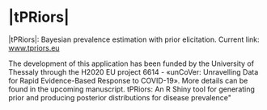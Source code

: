 # |tPRiors|

 |tPRiors|: Bayesian prevalence estimation with prior elicitation. Current link: www.tpriors.eu

The development of this application has been funded by the University of Thessaly through the H2020 EU project 6614 - «unCoVer: Unravelling Data for Rapid Evidence-Based Response to COVID-19». More details can be found in the upcoming manuscript. tPRiors: An R Shiny tool for generating prior and producing posterior distributions for disease prevalence"
